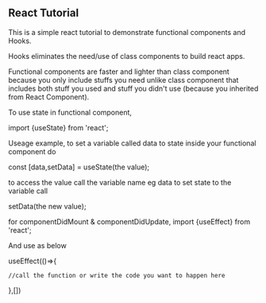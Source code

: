## React Tutorial
This is a simple react tutorial to demonstrate functional components and Hooks.

Hooks eliminates the need/use of class components to build react apps.

Functional components are faster and lighter than class
component because you only include stuffs you need unlike
class component that includes both stuff you used and
stuff you didn't use (because you inherited from React Component).

To use state in functional component,

import {useState} from 'react';

Useage example, to set a variable called data to state inside your functional component do

const [data,setData] = useState(the value);

to access the value call the variable name eg data to set state to the variable call 

setData(the new value);

for componentDidMount & componentDidUpdate, 
import {useEffect} from 'react';

And use as below

useEffect(()=>{

    //call the function or write the code you want to happen here
},[])
